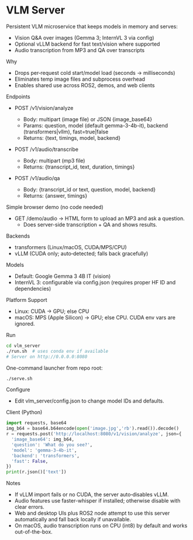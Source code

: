 VLM Server
==========

Persistent VLM microservice that keeps models in memory and serves:
- Vision Q&A over images (Gemma 3; InternVL 3 via config)
- Optional vLLM backend for fast text/vision where supported
- Audio transcription from MP3 and QA over transcripts

Why
- Drops per‑request cold start/model load (seconds → milliseconds)
- Eliminates temp image files and subprocess overhead
- Enables shared use across ROS2, demos, and web clients

Endpoints
- POST /v1/vision/analyze
  - Body: multipart (image file) or JSON {image_base64}
  - Params: question, model (default gemma-3-4b-it), backend (transformers|vllm), fast=true|false
  - Returns: {text, timings, model, backend}

- POST /v1/audio/transcribe
  - Body: multipart (mp3 file)
  - Returns: {transcript_id, text, duration, timings}

- POST /v1/audio/qa
  - Body: {transcript_id or text, question, model, backend}
  - Returns: {answer, timings}

Simple browser demo (no code needed)
- GET /demo/audio → HTML form to upload an MP3 and ask a question.
  - Does server-side transcription + QA and shows results.

Backends
- transformers (Linux/macOS, CUDA/MPS/CPU)
- vLLM (CUDA only; auto‑detected; falls back gracefully)

Models
- Default: Google Gemma 3 4B IT (vision)
- InternVL 3: configurable via config.json (requires proper HF ID and dependencies)

Platform Support
- Linux: CUDA → GPU; else CPU
- macOS: MPS (Apple Silicon) → GPU; else CPU. CUDA env vars are ignored.

Run
```bash
cd vlm_server
./run.sh  # uses conda env if available
# Server on http://0.0.0.0:8080
```

One-command launcher from repo root:
```bash
./serve.sh
```

Configure
- Edit vlm_server/config.json to change model IDs and defaults.

Client (Python)
```python
import requests, base64
img_b64 = base64.b64encode(open('image.jpg','rb').read()).decode()
r = requests.post('http://localhost:8080/v1/vision/analyze', json={
  'image_base64': img_b64,
  'question': 'What do you see?',
  'model': 'gemma-3-4b-it',
  'backend': 'transformers',
  'fast': False,
})
print(r.json()['text'])
```

Notes
- If vLLM import fails or no CUDA, the server auto‑disables vLLM.
- Audio features use faster-whisper if installed; otherwise disable with clear errors.
- Web and desktop UIs plus ROS2 node attempt to use this server automatically and fall back locally if unavailable.
 - On macOS, audio transcription runs on CPU (int8) by default and works out-of-the-box.
